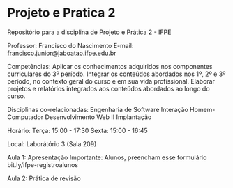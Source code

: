# Projeto e Pratica 2
Repositório para a disciplina de Projeto e Prática 2 - IFPE

Professor: Francisco do Nascimento
E-mail: francisco.junior@jaboatao.ifpe.edu.br

Competências:
Aplicar os conhecimentos adquiridos nos componentes curriculares do 3º período. 
Integrar os conteúdos abordados nos 1º, 2º e 3º período, no contexto geral do curso e em sua vida profissional. 
Elaborar projetos e relatórios integrados aos conteúdos abordados ao longo do curso.

Disciplinas co-relacionadas: 
Engenharia de Software
Interação Homem-Computador
Desenvolvimento Web II
Implantação 

Horário: 
Terça: 15:00 - 17:30
Sexta: 15:00 - 16:45

Local: Laborátório 3 (Sala 209)

Aula 1: Apresentação
Importante: Alunos, preencham esse formulário bit.ly/ifpe-registroalunos 

Aula 2: Prática de revisão

